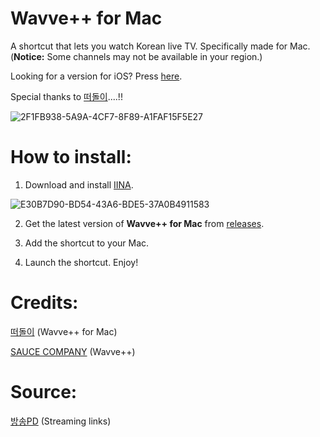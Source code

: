 # Wavve++ for Mac
A shortcut that lets you watch Korean live TV. Specifically made for Mac. (**Notice:** Some channels may not be available in your region.)

Looking for a version for iOS? Press [here](https://github.com/Dr-Sauce/WavvePlus).

Special thanks to [떠돌이](https://opensea.kr/)....!!

![2F1FB938-5A9A-4CF7-8F89-A1FAF15F5E27](https://user-images.githubusercontent.com/82555878/197349661-829e9460-8c80-41c3-9da1-4d10f57f3cee.png)
# How to install:

1. Download and install [IINA](https://iina.io).

![E30B7D90-BD54-43A6-BDE5-37A0B4911583](https://user-images.githubusercontent.com/82555878/196376569-038d00a4-aa2a-4c63-9b71-afdd6e5e1dfd.png)

2. Get the latest version of **Wavve++ for Mac** from [releases](https://github.com/Dr-Sauce/WavvePlusForMac/releases/).

3. Add the shortcut to your Mac.

4. Launch the shortcut. Enjoy!

# Credits:
[떠돌이](https://opensea.kr) (Wavve++ for Mac)

[SAUCE COMPANY](https://m.blog.naver.com/sauce2011) (Wavve++)

# Source:
[방송PD](https://m.blog.naver.com/gjppjh09/222416011602) (Streaming links)
